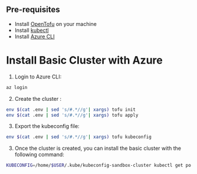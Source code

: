 ## Pre-requisites

- Install [OpenTofu]() on your machine
- Install [kubectl](https://kubernetes.io/docs/tasks/tools/install-kubectl/)
- Install [Azure CLI](https://docs.microsoft.com/en-us/cli/azure/install-azure-cli)

# Install Basic Cluster with Azure

1. Login to Azure CLI:

```bash
az login
```

2. Create the cluster :

```bash
env $(cat .env | sed 's/#.*//g'| xargs) tofu init
env $(cat .env | sed 's/#.*//g'| xargs) tofu apply
```

3. Export the kubeconfig file:

```bash
env $(cat .env | sed 's/#.*//g'| xargs) tofu kubeconfig
```

3. Once the cluster is created, you can install the basic cluster with the following command:

```bash
KUBECONFIG=/home/$USER/.kube/kubeconfig-sandbox-cluster kubectl get po --all-namespaces -o wide
```
